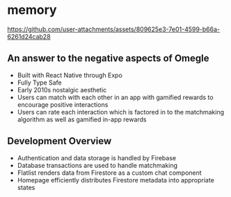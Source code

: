 <h1>memory</h1>


https://github.com/user-attachments/assets/809625e3-7e01-4599-b66a-6261d24cab28


<h2>An answer to the negative aspects of Omegle</h2>

<ul>
<li>Built with React Native through Expo</li>
<li>Fully Type Safe</li>
<li>Early 2010s nostalgic aesthetic</li>
<li>Users can match with each other in an app with gamified rewards to encourage positive interactions </li>
<li>Users can rate each interaction which is factored in to the matchmaking algorithm as well as gamified in-app rewards</li>

</ul>

<h2>Development Overview</h2>
<ul>
<li>Authentication and data storage is handled by Firebase</li>
<li>Database transactions are used to handle matchmaking </li>
<li>Flatlist renders data from Firestore as a custom chat component</li>
<li>Homepage efficiently distributes Firestore metadata into appropriate states</li>
</ul>
